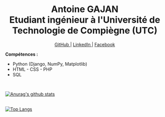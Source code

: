 <h1 align="center"> Antoine GAJAN 
<br>Etudiant ingénieur à l'Université de Technologie de Compiègne (UTC)</h1>
<p align="center">
  <a href="https://github.com/antoine-gajan/antoine-gajan">GitHub </a> |
  <a href="https://www.linkedin.com/in/antoine-gajan/">LinkedIn </a> |
  <a href="https://www.facebook.com/gajan.antoine/">Facebook </a>
</p>

<b>Compétences : </b>
* Python (Django, NumPy, Matplotlib)
* HTML - CSS - PHP
* SQL
<br>

[![Anurag's github stats](https://github-readme-stats.vercel.app/api?username=antoine-gajan&theme=dracula&custom_title=Antoine%20Gajan's%20Stats)](https://github.com/anuraghazra/github-readme-stats)
<br><br>

[![Top Langs](https://github-readme-stats.vercel.app/api/top-langs/?username=antoine-gajan&layout=compact)](https://github.com/anuraghazra/github-readme-stats)
